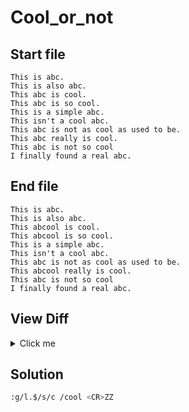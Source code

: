 # Cool_or_not
## Start file
```
This is abc.
This is also abc.
This abc is cool.
This abc is so cool.
This is a simple abc.
This isn't a cool abc.
This abc is not as cool as used to be.
This abc really is cool.
This abc is not so cool
I finally found a real abc.
```
## End file
```
This is abc.
This is also abc.
This abcool is cool.
This abcool is so cool.
This is a simple abc.
This isn't a cool abc.
This abc is not as cool as used to be.
This abcool really is cool.
This abc is not so cool
I finally found a real abc.
```
## View Diff
<details><summary>Click me</summary>

```
3,4c3,4
< This abc is cool.
< This abc is so cool.
---
> This abcool is cool.
> This abcool is so cool.
8c8
< This abc really is cool.
---
> This abcool really is cool.
```
</details>

## Solution
```sh
:g/l.$/s/c /cool <CR>ZZ
```
